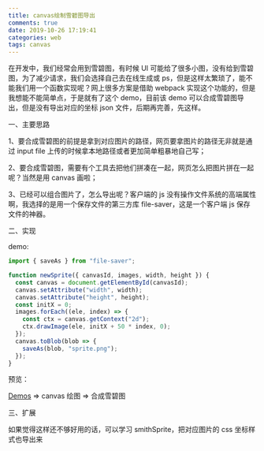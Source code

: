 ```yaml
---
title: canvas绘制雪碧图导出
comments: true
date: 2019-10-26 17:19:41
categories: web
tags: canvas
---
```


在开发中，我们经常会用到雪碧图，有时候 UI 可能给了很多小图，没有给到雪碧图，为了减少请求，我们会选择自己去在线生成或 ps，但是这样太繁琐了，能不能我们用一个函数实现呢？网上很多方案是借助 webpack 实现这个功能的，但是我想能不能简单点，于是就有了这个 demo，目前该 demo 可以合成雪碧图导出，但是没有导出对应的坐标 json 文件，后期再完善，先这样。

<!--more-->

一、主要思路

1、要合成雪碧图的前提是拿到对应图片的路径，网页要拿图片的路径无非就是通过 input file 上传的时候拿本地路径或者更加简单粗暴地自己写；

2、要合成雪碧图，需要有个工具去把他们拼凑在一起，网页怎么把图片拼在一起呢？当然是用 canvas 画啦；

3、已经可以组合图片了，怎么导出呢？客户端的 js 没有操作文件系统的高端属性啊，我选择的是用一个保存文件的第三方库 file-saver，这是一个客户端 js 保存文件的神器。

二、实现

demo:

```js
import { saveAs } from "file-saver";

function newSprite({ canvasId, images, width, height }) {
  const canvas = document.getElementById(canvasId);
  canvas.setAttribute("width", width);
  canvas.setAttribute("height", height);
  const initX = 0;
  images.forEach((ele, index) => {
    const ctx = canvas.getContext("2d");
    ctx.drawImage(ele, initX + 50 * index, 0);
  });
  canvas.toBlob(blob => {
    saveAs(blob, "sprite.png");
  });
}
```

预览：

[Demos](https://canace22.github.io/Demos/#/) => canvas 绘图 => 合成雪碧图

三、扩展

如果觉得这样还不够好用的话，可以学习 smithSprite，把对应图片的 css 坐标样式也导出来
